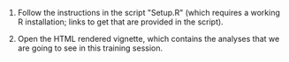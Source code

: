 1. Follow the instructions in the script "Setup.R" (which requires a working R installation; links to get that are provided in the script).

2. Open the HTML rendered vignette, which contains the analyses that we are going to see in this training session.